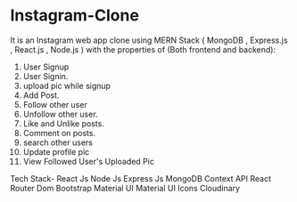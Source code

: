 # Instagram-Clone
 It is an Instagram web app clone using MERN Stack ( MongoDB , Express.js , React.js , Node.js ) with the properties of (Both frontend and backend):
1. User Signup 
2. User Signin.
3. upload pic while signup
4. Add Post.
5. Follow other user
6.  Unfollow other user.
7. Like and Unlike posts.
8. Comment on posts.
9. search other users
10. Update profile pic
11. View Followed User's Uploaded Pic


Tech Stack-
  React Js
  Node Js
  Express Js
  MongoDB
  Context API
  React Router Dom
  Bootstrap
  Material UI
  Material UI Icons
  Cloudinary










